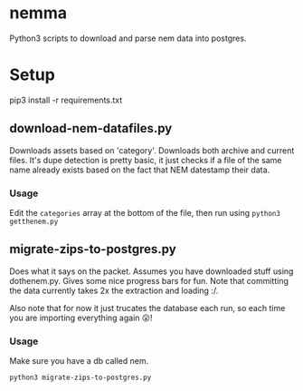 # nemma

Python3 scripts to download and parse nem data into postgres.

# Setup

pip3 install -r requirements.txt

## download-nem-datafiles.py

Downloads assets based on 'category'. Downloads both archive and current files. It's dupe detection is pretty basic, it just checks if a file of the same name already exists based on the fact that NEM datestamp their data.

### Usage

Edit the `categories` array at the bottom of the file, then run using `python3 getthenem.py`

## migrate-zips-to-postgres.py

Does what it says on the packet. Assumes you have downloaded stuff using dothenem.py. Gives some nice progress bars for fun. Note that committing the data currently takes 2x the extraction and loading :/.

Also note that for now it just trucates the database each run, so each time you are importing everything again 😮!

### Usage

Make sure you have a db called nem. 

```
python3 migrate-zips-to-postgres.py
```

